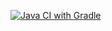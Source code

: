 [![Java CI with Gradle](https://github.com/0ldBread/auto6/actions/workflows/gradle.yml/badge.svg)](https://github.com/0ldBread/auto6/actions/workflows/gradle.yml)

